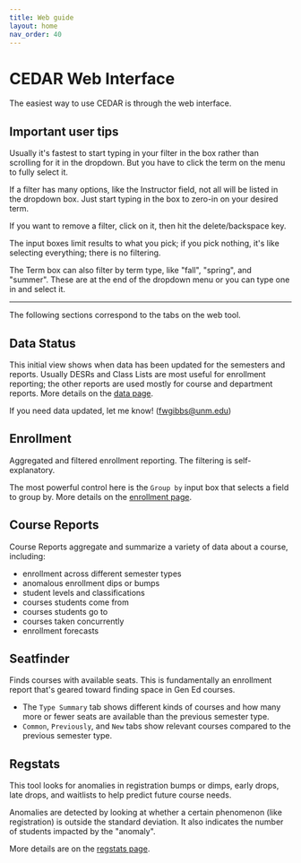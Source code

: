 ```yaml
---
title: Web guide
layout: home
nav_order: 40
---
```


# CEDAR Web Interface
The easiest way to use CEDAR is through the web interface.


## Important user tips
Usually it's fastest to start typing in your filter in the box rather than scrolling for it in the dropdown. But you have to click the term on the menu to fully select it. 

If a filter has many options, like the Instructor field, not all will be listed in the dropdown box. Just start typing in the box to zero-in on your desired term.

If you want to remove a filter, click on it, then hit the delete/backspace key.

The input boxes limit results to what you pick; if you pick nothing, it's like selecting everything; there is no filtering.

The Term box can also filter by term type, like "fall", "spring", and "summer". These are at the end of the dropdown menu or you can type one in and select it. 


---


The following sections correspond to the tabs on the web tool.

## Data Status
This initial view shows when data has been updated for the semesters and reports. Usually DESRs and Class Lists are most useful for enrollment reporting; the other reports are used mostly for course and department reports. More details on the [data page](data).

If you need data updated, let me know! (fwgibbs@unm.edu)



## Enrollment
Aggregated and filtered enrollment reporting. The filtering is self-explanatory. 

The most powerful control here is the `Group by` input box that selects a field to group by. More details on the [enrollment page](enrollment).


## Course Reports
Course Reports aggregate and summarize a variety of data about a course, including:
- enrollment across different semester types
- anomalous enrollment dips or bumps
- student levels and classifications
- courses students come from
- courses students go to
- courses taken concurrently
- enrollment forecasts


## Seatfinder
Finds courses with available seats. This is fundamentally an enrollment report that's geared toward finding space in Gen Ed courses. 
- The `Type Summary` tab shows different kinds of courses and how many more or fewer seats are available than the previous semester type.
- `Common`, `Previously`, and `New` tabs show relevant courses compared to the previous semester type.


## Regstats
This tool looks for anomalies in registration bumps or dimps, early drops, late drops, and waitlists to help predict future course needs. 

Anomalies are detected by looking at whether a certain phenomenon (like registration) is outside the standard deviation. It also indicates the number of students impacted by the "anomaly".

More details are on the [regstats page](regstats).
